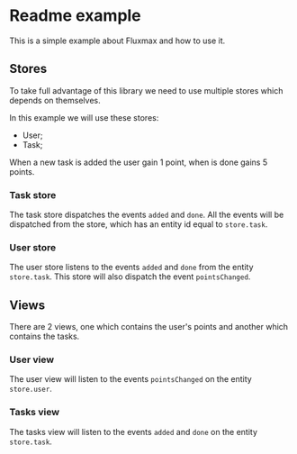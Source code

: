 # Readme example

This is a simple example about Fluxmax and how to use it.



## Stores

To take full advantage of this library we need to use multiple stores which depends on themselves.

In this example we will use these stores:

 - User;
 - Task;

When a new task is added the user gain 1 point, when is done gains 5 points.


### Task store

The task store dispatches the events `added` and `done`. All the events will be dispatched
from the store, which has an entity id equal to `store.task`.


### User store

The user store listens to the events `added` and `done` from the entity `store.task`.
This store will also dispatch the event `pointsChanged`.



## Views

There are 2 views, one which contains the user's points and another which contains the tasks.


### User view

The user view will listen to the events `pointsChanged` on the entity `store.user`.


### Tasks view

The tasks view will listen to the events `added` and `done` on the entity `store.task`.
